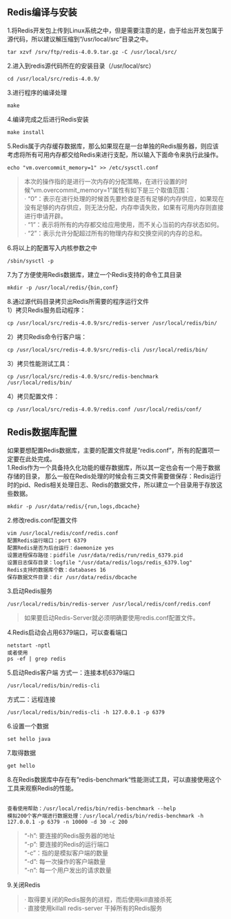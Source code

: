 ## Redis编译与安装
1.将Redis开发包上传到Linux系统之中，但是需要注意的是，由于给出开发包属于源代码，所以建议解压缩到“/usr/local/src”目录之中。

```
tar xzvf /srv/ftp/redis-4.0.9.tar.gz -C /usr/local/src/
```

2.进入到redis源代码所在的安装目录（/usr/local/src） 

```
cd /usr/local/src/redis-4.0.9/
```

3.进行程序的编译处理

``` make ```


4.编译完成之后进行Redis安装

``` make install ```

5.Redis属于内存缓存数据库，那么如果现在是一台单独的Redis服务器，则应该考虑将所有可用内存都交给Redis来进行支配，所以输入下面命令来执行此操作。

```
echo "vm.overcommit_memory=1" >> /etc/sysctl.conf
```
> 本次的操作指的是进行一次内存的分配策略，在进行设置的时候“vm.overcommit_memory=1”属性有如下是三个取值范围：<br/>
· “0”：表示在进行处理的时候首先要检查是否有足够的内存供应，如果现在没有足够的内存供应，则无法分配，内存申请失败，如果有可用内存则直接进行申请开辟。<br/>
· “1”：表示将所有的内存都交给应用使用，而不关心当前的内存状态如何。<br/>
· “2”：表示允许分配超过所有的物理内存和交换空间的内存的总和。<br/>

6.将以上的配置写入内核参数之中

```
/sbin/sysctl -p
```

7.为了方便使用Redis数据库，建立一个Redis支持的命令工具目录

```
mkdir -p /usr/local/redis/{bin,conf}
```

8.通过源代码目录拷贝出Redis所需要的程序运行文件 <br/>
1）拷贝Redis服务启动程序：

```
cp /usr/local/src/redis-4.0.9/src/redis-server /usr/local/redis/bin/
```

2）拷贝Redis命令行客户端：

```
cp /usr/local/src/redis-4.0.9/src/redis-cli /usr/local/redis/bin/
```
3）拷贝性能测试工具：

```
cp /usr/local/src/redis-4.0.9/src/redis-benchmark /usr/local/redis/bin/
```
4）拷贝配置文件：

```
cp /usr/local/src/redis-4.0.9/redis.conf /usr/local/redis/conf/
```

## Redis数据库配置
如果要想配置Redis数据库，主要的配置文件就是“redis.conf”，所有的配置项一定要在此处完成。<br/>
1.Redis作为一个具备持久化功能的缓存数据库，所以其一定也会有一个用于数据存储的目录， 那么一般在Redis处理的时候会有三类文件需要做保存：Redis运行时的pid、Redis相关处理日志、Redis的数据文件，所以建立一个目录用于存放这些数据。

```
mkdir -p /usr/data/redis/{run,logs,dbcache}
```
2.修改redis.conf配置文件

```
vim /usr/local/redis/conf/redis.conf
配置Redis运行端口：port 6379
配置Redis是否为后台运行：daemonize yes
设置进程保存路径：pidfile /usr/data/redis/run/redis_6379.pid
设置日志保存目录：logfile "/usr/data/redis/logs/redis_6379.log"
Redis支持的数据库个数：databases 16
保存数据文件目录：dir /usr/data/redis/dbcache
```

3.启动Redis服务

```
/usr/local/redis/bin/redis-server /usr/local/redis/conf/redis.conf
```
> 如果要启动Redis-Server就必须明确要使用redis.conf配置文件。

4.Redis启动会占用6379端口，可以查看端口

```
netstart -nptl
或者使用 
ps -ef | grep redis
```

5.启动Redis客户端
方式一：连接本机6379端口

```
/usr/local/redis/bin/redis-cli
```
方式二：远程连接

```
/usr/local/redis/bin/redis-cli -h 127.0.0.1 -p 6379
```

6.设置一个数据

```
set hello java
```


7.取得数据

```
get hello
```


8.在Redis数据库中存在有”redis-benchmark“性能测试工具，可以直接使用这个工具来观察Redis的性能。

```

查看使用帮助：/usr/local/redis/bin/redis-benchmark --help  
模拟200个客户端进行数据处理：/usr/local/redis/bin/redis-benchmark -h 127.0.0.1 -p 6379 -n 10000 -d 30 -c 200
```
> “-h”: 要连接的Redis服务器的地址 <br/>
“-p”:  要连接的Redis的运行端口 <br/>
“-c”：指的是模拟客户端的数量 <br/>
“-d”: 每一次操作的客户端数量 <br/>
“-n”: 每一个用户发出的请求数量

9.关闭Redis <br/>
> · 取得要关闭的Redis服务的进程，而后使用kill直接杀死 <br/>
· 直接使用killall redis-server 干掉所有的Redis服务
